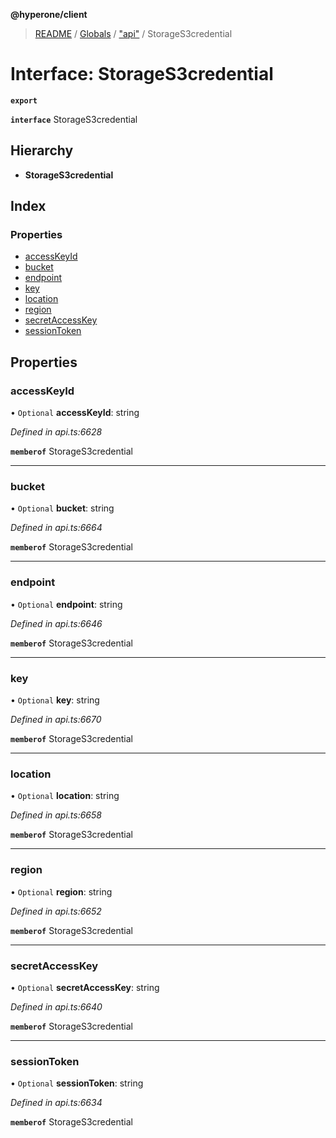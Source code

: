 **@hyperone/client**

> [README](../README.md) / [Globals](../globals.md) / ["api"](../modules/_api_.md) / StorageS3credential

# Interface: StorageS3credential

**`export`** 

**`interface`** StorageS3credential

## Hierarchy

* **StorageS3credential**

## Index

### Properties

* [accessKeyId](_api_.storages3credential.md#accesskeyid)
* [bucket](_api_.storages3credential.md#bucket)
* [endpoint](_api_.storages3credential.md#endpoint)
* [key](_api_.storages3credential.md#key)
* [location](_api_.storages3credential.md#location)
* [region](_api_.storages3credential.md#region)
* [secretAccessKey](_api_.storages3credential.md#secretaccesskey)
* [sessionToken](_api_.storages3credential.md#sessiontoken)

## Properties

### accessKeyId

• `Optional` **accessKeyId**: string

*Defined in api.ts:6628*

**`memberof`** StorageS3credential

___

### bucket

• `Optional` **bucket**: string

*Defined in api.ts:6664*

**`memberof`** StorageS3credential

___

### endpoint

• `Optional` **endpoint**: string

*Defined in api.ts:6646*

**`memberof`** StorageS3credential

___

### key

• `Optional` **key**: string

*Defined in api.ts:6670*

**`memberof`** StorageS3credential

___

### location

• `Optional` **location**: string

*Defined in api.ts:6658*

**`memberof`** StorageS3credential

___

### region

• `Optional` **region**: string

*Defined in api.ts:6652*

**`memberof`** StorageS3credential

___

### secretAccessKey

• `Optional` **secretAccessKey**: string

*Defined in api.ts:6640*

**`memberof`** StorageS3credential

___

### sessionToken

• `Optional` **sessionToken**: string

*Defined in api.ts:6634*

**`memberof`** StorageS3credential
